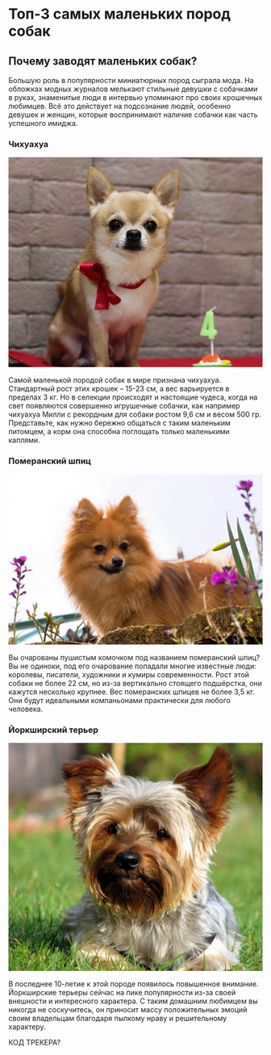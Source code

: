 # Топ-3 самых маленьких пород собак

## Почему заводят маленьких собак?

Большую роль в популярности миниатюрных пород сыграла мода. На обложках модных журналов мелькают стильные девушки с собачками в руках, знаменитые люди в интервью упоминают про своих крошечных любимцев. Всё это действует на подсознание людей, особенно девушек и женщин, которые воспринимают наличие собачки как часть успешного имиджа.

### Чихуахуа

![Branching](chihu.jpg)

Самой маленькой породой собак в мире признана чихуахуа. Стандартный рост этих крошек – 15-23 см, а вес варьируется в пределах 3 кг. Но в селекции происходят и настоящие чудеса, когда на свет появляются совершенно игрушечные собачки, как например чихуахуа Милли с рекордным для собаки ростом 9,6 см и весом 500 гр. Представьте, как нужно бережно общаться с таким маленьким питомцем, а корм она способна поглощать только маленькими каплями.

### Померанский шпиц

![Branching](pomeran.jpg)

Вы очарованы пушистым комочком под названием померанский шпиц? Вы не одиноки, под его очарование попадали многие известные люди: королевы, писатели, художники и кумиры современности. Рост этой собаки не более 22 см, но из-за вертикально стоящего подшёрстка, они кажутся несколько крупнее. Вес померанских шпицев не более 3,5 кг. Они будут идеальными компаньонами практически для любого человека.

### Йоркширский терьер

![Branching](york.jpg)

В последнее 10-летие к этой породе появилось повышенное внимание. Йоркширские терьеры сейчас на пике популярности из-за своей внешности и интересного характера. С таким домашним любимцем вы никогда не соскучитесь, он приносит массу положительных эмоций своим владельцам благодаря пылкому нраву и решительному характеру.

КОД ТРЕКЕРА?
